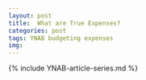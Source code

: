 ```yaml
---
layout: post
title:  What are True Expenses?
categories: post
tags: YNAB budgeting expenses 
img: 
---
```


<!--more-->

{% include YNAB-article-series.md %}

